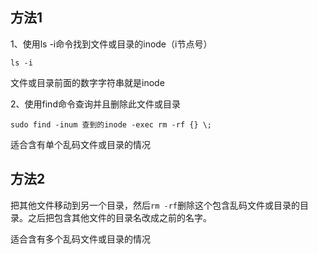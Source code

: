 ## 方法1

1、使用ls -i命令找到文件或目录的inode（i节点号）
```
ls -i
```
文件或目录前面的数字字符串就是inode

2、使用find命令查询并且删除此文件或目录
```
sudo find -inum 查到的inode -exec rm -rf {} \;
```

适合含有单个乱码文件或目录的情况

## 方法2

把其他文件移动到另一个目录，然后`rm -rf`删除这个包含乱码文件或目录的目录。之后把包含其他文件的目录名改成之前的名字。

适合含有多个乱码文件或目录的情况